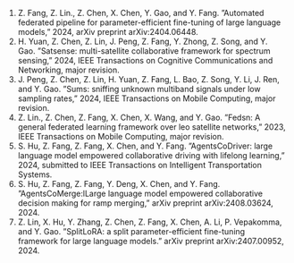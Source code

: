 1. Z. Fang, Z. Lin., Z. Chen, X. Chen, Y. Gao, and Y. Fang. ”Automated federated
pipeline for parameter-efficient fine-tuning of large language models,” 2024, arXiv
preprint arXiv:2404.06448.
3. H. Yuan, Z. Chen, Z. Lin, J. Peng, Z. Fang, Y. Zhong, Z. Song, and Y. Gao.
”Satsense: multi-satellite collaborative framework for spectrum sensing,” 2024, IEEE
Transactions on Cognitive Communications and Networking, major revision.
4. J. Peng, Z. Chen, Z. Lin, H. Yuan, Z. Fang, L. Bao, Z. Song, Y. Li, J. Ren, and Y.
Gao. ”Sums: sniffing unknown multiband signals under low sampling rates,” 2024,
IEEE Transactions on Mobile Computing, major revision.
5. Z. Lin., Z. Chen, Z. Fang, X. Chen, X. Wang, and Y. Gao. ”Fedsn: A general
federated learning framework over leo satellite networks,” 2023, IEEE Transactions
on Mobile Computing, major revision.
6. S. Hu, Z. Fang, Z. Fang, X. Chen, and Y. Fang. ”AgentsCoDriver: large language
model empowered collaborative driving with lifelong learning,” 2024, submitted to
IEEE Transactions on Intelligent Transportation Systems.
7. S. Hu, Z. Fang, Z. Fang, Y. Deng, X. Chen, and Y. Fang. ”AgentsCoMerge:lLarge
language model empowered collaborative decision making for ramp merging,” arXiv
preprint arXiv:2408.03624, 2024.
8. Z. Lin, X. Hu, Y. Zhang, Z. Chen, Z. Fang, X. Chen, A. Li, P. Vepakomma,
and Y. Gao. ”SplitLoRA: a split parameter-efficient fine-tuning framework for large
language models.” arXiv preprint arXiv:2407.00952, 2024.
